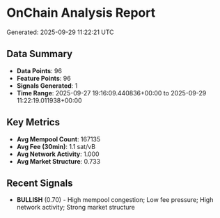 # OnChain Analysis Report
Generated: 2025-09-29 11:22:21 UTC

## Data Summary
- **Data Points**: 96
- **Feature Points**: 96
- **Signals Generated**: 1
- **Time Range**: 2025-09-27 19:16:09.440836+00:00 to 2025-09-29 11:22:19.011938+00:00

## Key Metrics
- **Avg Mempool Count**: 167135
- **Avg Fee (30min)**: 1.1 sat/vB
- **Avg Network Activity**: 1.000
- **Avg Market Structure**: 0.733

## Recent Signals
- **BULLISH** (0.70) - High mempool congestion; Low fee pressure; High network activity; Strong market structure
